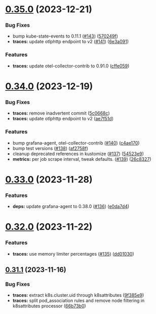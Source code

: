 # [0.35.0](https://github.com/observeinc/manifests/compare/v0.34.0...v0.35.0) (2023-12-21)


### Bug Fixes

* bump kube-state-events to 0.11.1 ([#143](https://github.com/observeinc/manifests/issues/143)) ([570249f](https://github.com/observeinc/manifests/commit/570249f2268b6b75facfd381a896ee90f4c0d264))
* **traces:** update otlphttp endpoint to v2 ([#141](https://github.com/observeinc/manifests/issues/141)) ([6e3a091](https://github.com/observeinc/manifests/commit/6e3a09185d9c052dc4a8729cbd5d798c61519c52))


### Features

* **traces:** update otel-collector-contrib to 0.91.0 ([cffe059](https://github.com/observeinc/manifests/commit/cffe059a898a7104b8b0327521f4efa78d0ddc78))



# [0.34.0](https://github.com/observeinc/manifests/compare/v0.33.0...v0.34.0) (2023-12-19)


### Bug Fixes

* **traces:** remove inadvertent commit ([5c0668c](https://github.com/observeinc/manifests/commit/5c0668c62e3335fa6be83b008510e8290d0c19fd))
* **traces:** update otlphttp endpoint to v2 ([ae7f51d](https://github.com/observeinc/manifests/commit/ae7f51d3b05cdf9ad9294de190ffb75a0f9a3cfa))


### Features

* bump grafana-agent, otel-collector-contrib ([#140](https://github.com/observeinc/manifests/issues/140)) ([c4ae170](https://github.com/observeinc/manifests/commit/c4ae17008535fca0a28f68dac3c928ae9147955f))
* bump test versions ([#138](https://github.com/observeinc/manifests/issues/138)) ([af2758f](https://github.com/observeinc/manifests/commit/af2758f5296c0f39b73903cc60746802b4771f93))
* cleanup deprecated references in kustomize ([#137](https://github.com/observeinc/manifests/issues/137)) ([54523e9](https://github.com/observeinc/manifests/commit/54523e96b5e8c4bb842428f641fb96ce3dab1d01))
* **metrics:** per job scrape interval, tweak defaults. ([#139](https://github.com/observeinc/manifests/issues/139)) ([26c8327](https://github.com/observeinc/manifests/commit/26c8327d8d74f03f38cba255c7c552cf99072be3))



# [0.33.0](https://github.com/observeinc/manifests/compare/v0.32.0...v0.33.0) (2023-11-28)


### Features

* **deps:** update grafana-agent to 0.38.0 ([#136](https://github.com/observeinc/manifests/issues/136)) ([e0da7d4](https://github.com/observeinc/manifests/commit/e0da7d466a42e1c20dbf4732562304500d21e8b3))



# [0.32.0](https://github.com/observeinc/manifests/compare/v0.31.1...v0.32.0) (2023-11-22)


### Features

* **traces:** use memory limiter percentages ([#135](https://github.com/observeinc/manifests/issues/135)) ([dd01030](https://github.com/observeinc/manifests/commit/dd010306abb772d9606185aeea683c49825af5db))



## [0.31.1](https://github.com/observeinc/manifests/compare/v0.31.0...v0.31.1) (2023-11-16)


### Bug Fixes

* **traces:** extract k8s.cluster.uid through k8sattributes ([9f385e9](https://github.com/observeinc/manifests/commit/9f385e927e56a45202912b27d1800d2c4bf17bf4))
* **traces:** split pod_association rules and remove node filtering in k8sattributes processor ([66b73b0](https://github.com/observeinc/manifests/commit/66b73b02cf693a4559226b56e0183c3ddf3295fc))



